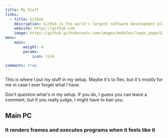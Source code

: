 ```yaml
---
title: My Stuff
links:
  - title: GitHub
    description: GitHub is the world's largest software development platform.
    website: https://github.com
    image: https://github.githubassets.com/images/modules/logos_page/GitHub-Mark.png
menu:
    main: 
        weight: 4
        params:
            icon: link

comments: true
---
```


This is where I put my stuff in my setup. Maybe it's to flex, but it's mostly for me in case I ever forget what I have.

Don't question what's in my setup. If you do, I guess you can leave a comment, but if you really judge, I might have to ban you.

## Main PC

### It renders frames and executes programs when it feels like it
